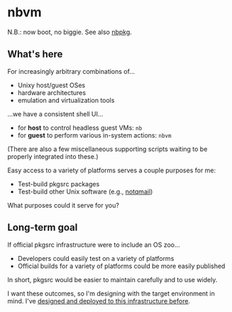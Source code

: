 # nbvm

N.B.: now boot, no biggie.
See also [nbpkg](https://github.com/schmonz/nbpkg).

## What's here

For increasingly arbitrary combinations of...

- Unixy host/guest OSes
- hardware architectures
- emulation and virtualization tools

...we have a consistent shell UI...

- for **host** to control headless guest VMs: `nb`
- for **guest** to perform various in-system actions: `nbvm`

(There are also a few miscellaneous supporting scripts waiting to be properly integrated into these.)

Easy access to a variety of platforms serves a couple purposes for me:

- Test-build pkgsrc packages
- Test-build other Unix software (e.g., [notqmail](https://notqmail.org))

What purposes could it serve for you?

## Long-term goal

If official pkgsrc infrastructure were to include an OS zoo...

- Developers could easily test on a variety of platforms
- Official builds for a variety of platforms could be more easily published

In short, pkgsrc would be easier to maintain carefully and to use widely.

I want these outcomes, so I'm designing with the target environment in mind.
I've [designed and deployed to this infrastructure before](https://wiki.netbsd.org/wiki/todo/choose_wiki_software/).
